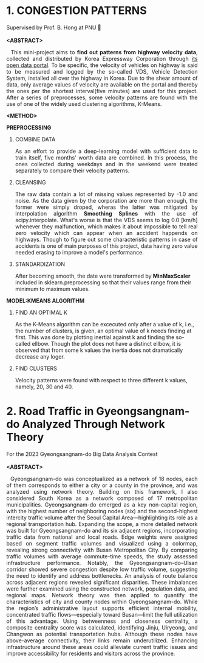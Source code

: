# 1. CONGESTION PATTERNS
Supervised by Prof. B. Hong at PNU 🙌
<br><br>**&lt;ABSTRACT&gt;**
<p align="justify">
&nbsp;&nbsp;This mini-project aims to <strong>find out patterns from highway velocity data</strong>, collected and distributed by Korea Expressway Corporation 
through <a href="https://data.ex.co.kr/">its open data portal</a>. To be specific, the velocity of vehicles on highway is said to be measured and logged by
the so-called VDS, Vehicle Detection System, installed all over the highway in Korea. Due to the shear amount of data, only average values of velocity are available on the portal 
and thereby the ones per the shortest interval(five minutes) are used for this project. After a series of preprocesses, some velocity patterns are found 
  with the use of one of the widely used clustering algorithms, K-Means.  
</p>

**&lt;METHOD&gt;**
<p align="justify">
<strong>PREPROCESSING</strong>
<ol>
  <li>COMBINE DATA</li>
  <p align="justify">As an effort to provide a deep-learning model with sufficient data to train itself, five months' worth data are combined. In this process,
  the ones collected during weekdays and in the weekend were treated separately to compare their velocity patterns.</p>
  <li>CLEANSING</li>
  <p align="justify">The raw data contain a lot of missing values represented by -1.0 and noise. As the data given by the corporation are more than enough, the former were simply droped,
    wheras the latter was mitigated by interpolation algorithm <strong>Smoothing Splines</strong> with the use of scipy.interpolate.
    What's worse is that the VDS seems to log 0.0 [km/h] whenever they malfunction, which makes it about impossible to tell real zero velocity which can appear
    when an accident happends on highways. Though to figure out some characteristic patterns in case of accidents is one of main purposes of this project, data having zero value
    needed erasing to improve a model's performance.
  </p>
  <li>STANDARDIZATION</li><p>After becoming smooth, the date were transformed by <strong>MinMaxScaler</strong> included in sklearn.preprocessing so that
    their values range from their minimum to maximum values.
  </p>
</ol>
<strong>MODEL:KMEANS ALGORITHM</strong>
<ol>
  <li>FIND AN OPTIMAL K</li><p>As the K-Means algorithm can be excecuted only after a value of k, i.e., the number of clusters, is given, an optimal
  value of k needs finding at first. This was done by plotting inertial against k and finding the so-called ellbow. Though the plot does not have a distinct
  ellbow, it is observed that from some k values the inertia does not dramatically decrease any loger.
  </p>
  <li>FIND CLUSTERS</li><p>Velocity patterns were found with respect to three different k values, namely, 20, 30 and 40.</p>
</ol>
</p>

# 2. Road Traffic in Gyeongsangnam-do Analyzed Through Network Theory
For the 2023 Gyeongsangnam-do Big Data Analysis Contest
<br><br>**&lt;ABSTRACT&gt;**
<p align="justify">
&nbsp;&nbsp;Gyeongsangnam-do was conceptualized as a network of 18 nodes, each of them corresponds to either a city or a county in the province, and was analyzed using network theory. 
  Building on this framework, I also considered South Korea as a network composed of 17 metropolitan municipalities. Gyeongsangnam-do emerged as a key non-capital region, with the highest number of neighboring nodes (six) and the second-highest intercity traffic volume after the Seoul Capital Area—highlighting its role as a regional transportation hub. Expanding the scope, a more detailed network was built for Gyeongsangnam-do and its six adjacent regions, incorporating traffic data from national and local roads. Edge weights were assigned based on segment traffic volumes and visualized using a colormap, revealing strong connectivity with Busan Metropolitan City. By comparing traffic volumes with average commute-time speeds, the study assessed infrastructure performance. Notably, the Gyeongsangnam-do–Ulsan corridor showed severe congestion despite low traffic volume, suggesting the need to identify and address bottlenecks. An analysis of route balance across adjacent regions revealed significant disparities. These imbalances were further examined using the constructed network, population data, and regional maps. Network theory was then applied to quantify the characteristics of city and county nodes within Gyeongsangnam-do. While the region’s administrative layout supports efficient internal mobility, concentrated traffic flows—especially toward Busan—limit the full utilization of this advantage. Using betweenness and closeness centrality, a composite centrality score was calculated, identifying Jinju, Uiryeong, and Changwon as potential transportation hubs. Although these nodes have above-average connectivity, their links remain underutilized. Enhancing infrastructure around these areas could alleviate current traffic issues and improve accessibility for residents and visitors across the province.
</p>




